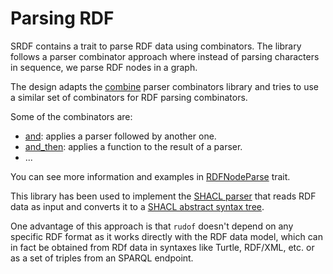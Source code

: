 # Parsing RDF

SRDF contains a trait to parse RDF data using combinators. The library follows a parser combinator approach where instead of parsing characters in sequence,
we parse RDF nodes in a graph.

The design adapts the [combine](https://docs.rs/combine/latest/combine/) parser combinators library and tries to use a similar set of combinators for RDF parsing combinators.

Some of the combinators are:

- [and](https://docs.rs/srdf/latest/srdf/srdf_parser/trait.RDFNodeParse.html#method.and): applies a parser followed by another one.
- [and_then](https://docs.rs/srdf/latest/srdf/srdf_parser/trait.RDFNodeParse.html#method.and_then): applies a function to the result of a parser.
- ...

You can see more information and examples in [RDFNodeParse](https://docs.rs/srdf/latest/srdf/srdf_parser/trait.RDFNodeParse.html) trait.

This library has been used to implement the [SHACL parser](https://github.com/rudof-project/rudof/blob/master/shacl_ast/src/converter/rdf_to_shacl/shacl_parser.rs) that reads RDF data as input and converts it to a [SHACL abstract syntax tree](https://github.com/rudof-project/rudof/blob/master/shacl_ast/src/ast/schema.rs).

One advantage of this approach is that `rudof` doesn't depend on any specific RDF format as it works directly with the RDF data model, which can in fact be obtained from RDf data in syntaxes like Turtle, RDF/XML, etc. or as a set of triples from an SPARQL endpoint.
